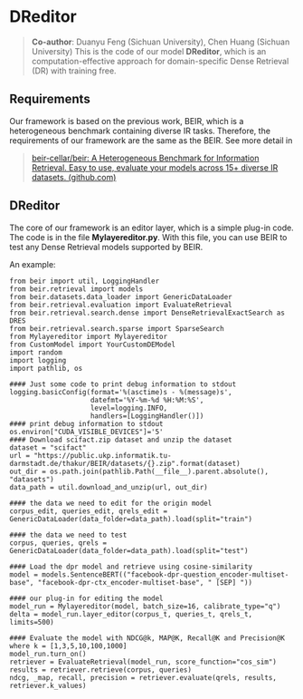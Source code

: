 # DReditor
> **Co-author**: Duanyu Feng (Sichuan University), Chen Huang (Sichuan University)
This is the code of our model **DReditor**, which is an computation-effective approach for domain-specific Dense Retrieval (DR) with training free.

## Requirements
Our framework is based on the previous work, BEIR, which is a heterogeneous benchmark containing diverse IR tasks. Therefore, the requirements of our framework are the same as the BEIR. See more detail in 

> [beir-cellar/beir: A Heterogeneous Benchmark for Information
> Retrieval. Easy to use, evaluate your models across 15+ diverse IR
> datasets. (github.com)](https://github.com/beir-cellar/beir)

## DReditor
The core of our framework is an editor layer, which is a simple plug-in code. The code is in the file **Mylayereditor.py**. With this file, you can use BEIR to test any Dense Retrieval models supported by BEIR.

An example:

    from beir import util, LoggingHandler
    from beir.retrieval import models
    from beir.datasets.data_loader import GenericDataLoader
    from beir.retrieval.evaluation import EvaluateRetrieval
    from beir.retrieval.search.dense import DenseRetrievalExactSearch as DRES
    from beir.retrieval.search.sparse import SparseSearch
    from Mylayereditor import Mylayereditor
    from CustomModel import YourCustomDEModel
    import random
    import logging
    import pathlib, os

    #### Just some code to print debug information to stdout
    logging.basicConfig(format='%(asctime)s - %(message)s',
                        datefmt='%Y-%m-%d %H:%M:%S',
                        level=logging.INFO,
                        handlers=[LoggingHandler()])
    #### print debug information to stdout
    os.environ["CUDA_VISIBLE_DEVICES"]='5'
    #### Download scifact.zip dataset and unzip the dataset
    dataset = "scifact"
    url = "https://public.ukp.informatik.tu-darmstadt.de/thakur/BEIR/datasets/{}.zip".format(dataset)
    out_dir = os.path.join(pathlib.Path(__file__).parent.absolute(), "datasets")
    data_path = util.download_and_unzip(url, out_dir)

    #### the data we need to edit for the origin model
    corpus_edit, queries_edit, qrels_edit = GenericDataLoader(data_folder=data_path).load(split="train")

    #### the data we need to test
    corpus, queries, qrels = GenericDataLoader(data_folder=data_path).load(split="test")

    #### Load the dpr model and retrieve using cosine-similarity
    model = models.SentenceBERT(("facebook-dpr-question_encoder-multiset-base", "facebook-dpr-ctx_encoder-multiset-base", " [SEP] "))

    #### our plug-in for editing the model
    model_run = Mylayereditor(model, batch_size=16, calibrate_type="q")
	delta = model_run.layer_editor(corpus_t, queries_t, qrels_t, limits=500)

    #### Evaluate the model with NDCG@k, MAP@K, Recall@K and Precision@K  where k = [1,3,5,10,100,1000]
    model_run.turn_on()
    retriever = EvaluateRetrieval(model_run, score_function="cos_sim") 
    results = retriever.retrieve(corpus, queries)
    ndcg, _map, recall, precision = retriever.evaluate(qrels, results, retriever.k_values)


